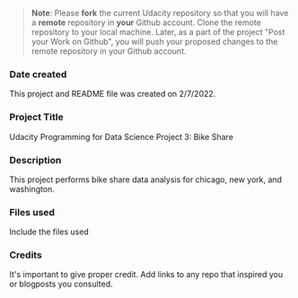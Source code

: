 >**Note**: Please **fork** the current Udacity repository so that you will have a **remote** repository in **your** Github account. Clone the remote repository to your local machine. Later, as a part of the project "Post your Work on Github", you will push your proposed changes to the remote repository in your Github account.

### Date created
This project and README file was created on 2/7/2022.

### Project Title
Udacity Programming for Data Science Project 3: Bike Share

### Description
This project performs bike share data analysis for chicago, new york, and washington.

### Files used
Include the files used

### Credits
It's important to give proper credit. Add links to any repo that inspired you or blogposts you consulted.
